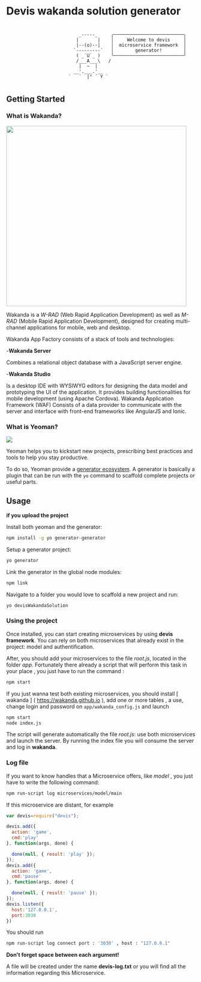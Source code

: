# Devis wakanda solution generator


#
                               _-----_     ╭──────────────────────────╮
                              |       |    │     Welcome to devis     │
                              |--(o)--|    │  microservice framework  │
                             `---------´   │        generator!        │
                              ( _´U`_ )    ╰──────────────────────────╯
                              /___A___\   /
                               |  ~  |     
                             __'.___.'__   
                           ´   `  |° ´ Y ` 

#

## Getting Started
### What is Wakanda?
<img src="https://wakanda.github.io/images/logo.png" width="480">

Wakanda is a *W-RAD* (Web Rapid Application Development) as well as *M-RAD* (Mobile Rapid Application Development), designed for creating multi-channel applications for mobile, web and desktop.

Wakanda App Factory consists of a stack of tools and technologies:

-**Wakanda Server**

Combines a relational object database with a JavaScript server engine.

-**Wakanda Studio**

Is a desktop IDE with WYSIWYG editors for designing the data model and prototyping the UI of the application. It provides building functionalities for mobile development (using Apache Cordova).
Wakanda Application Framework (WAF)
Consists of a data provider to communicate with the server and interface with front-end frameworks like AngularJS and Ionic.


### What is Yeoman?
[![](https://raw.githubusercontent.com/yeoman/media/master/optimized/yeoman-masthead.png)](http://yeoman.io)


Yeoman helps you to kickstart new projects, prescribing best practices and tools to help you stay productive.

To do so, Yeoman provide a [generator ecosystem](http://yeoman.io/generators/). A generator is basically a plugin that can be run with the `yo` command to scaffold complete projects or useful parts.


## Usage
**if you upload the project**

Install both yeoman and the generator:
```bash
npm install -g yo generator-generator
```

Setup a generator project:
```bash
yo generator
```

Link the generator in the global node modules:
```bash
npm link
```

Navigate to a folder you would love to scaffold a new project and run:
```bash
yo devisWakandaSolution
```
### Using the project
Once installed, you can start creating microservices by using **devis framework**. You can rely on both microservices that already exist in the project: model and authentification. 

After, you should add your microservices to the file *root.js*, located in the folder *app*. Fortunately there already a script that will perform this task in your place , you just have to run the command :

```bash
npm start
```

If you just wanna test both existing microservices, you should install [ wakanda ] ( https://wakanda.github.io ), add one or more tables , a use, change login and password on ```app/wakanda_config.js``` and launch

```bash
npm start
node index.js
```

The script will generate automatically the file *root.js*: use  both microservices and launch the server.
By running the index file you will consume the server and log in **wakanda**.

### Log file

If you want to know handles that a Microservice offers, like *model* , you just have to write the following command:

```bash
npm run-script log microservices/model/main
```
If this microservice are distant, for example
```javascript
var devis=require("devis");

devis.add({
  action: 'game',
  cmd:'play'
}, function(args, done) {

  done(null, { result: 'play' });
});
devis.add({
  action: 'game',
  cmd:'pause'
}, function(args, done) {

  done(null, { result: 'pause' });
});
devis.listen({
  host:'127.0.0.1',
  port:3030
})
```
You should run
```bash
npm run-script log connect port : '3030' , host : "127.0.0.1" 
```
**Don't forget space between each argument!**

A file will be created under the name **devis-log.txt** or you will find all the information regarding this Microservice.
